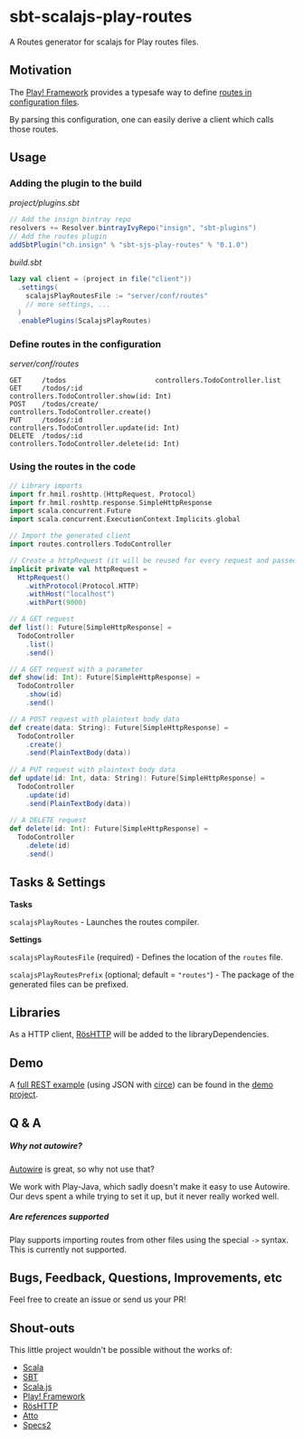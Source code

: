 # sbt-scalajs-play-routes

A Routes generator for scalajs for Play routes files.

## Motivation

The [Play! Framework](https://playframework.com/) provides a typesafe way to define
[routes in configuration files](https://www.playframework.com/documentation/2.5.x/JavaRouting).

By parsing this configuration, one can easily derive a client which calls those routes.

## Usage

### Adding the plugin to the build

*project/plugins.sbt*

```scala
// Add the insign bintray repo
resolvers += Resolver.bintrayIvyRepo("insign", "sbt-plugins")
// Add the routes plugin
addSbtPlugin("ch.insign" % "sbt-sjs-play-routes" % "0.1.0")
```

*build.sbt*

```scala
lazy val client = (project in file("client"))
  .settings(
    scalajsPlayRoutesFile := "server/conf/routes"
    // more settings, ...
  )
  .enablePlugins(ScalajsPlayRoutes)
```

### Define routes in the configuration

*server/conf/routes*

```text
GET     /todos                      controllers.TodoController.list
GET     /todos/:id                  controllers.TodoController.show(id: Int)
POST    /todos/create/              controllers.TodoController.create()
PUT     /todos/:id                  controllers.TodoController.update(id: Int)
DELETE  /todos/:id                  controllers.TodoController.delete(id: Int)
```

### Using the routes in the code

```scala
// Library imports
import fr.hmil.roshttp.{HttpRequest, Protocol}
import fr.hmil.roshttp.response.SimpleHttpResponse
import scala.concurrent.Future
import scala.concurrent.ExecutionContext.Implicits.global

// Import the generated client
import routes.controllers.TodoController

// Create a httpRequest (it will be reused for every request and passed implicitly)
implicit private val httpRequest =
  HttpRequest()
    .withProtocol(Protocol.HTTP)
    .withHost("localhost")
    .withPort(9000)

// A GET request
def list(): Future[SimpleHttpResponse] =
  TodoController
    .list()
    .send()

// A GET request with a parameter
def show(id: Int): Future[SimpleHttpResponse] =
  TodoController
    .show(id)
    .send()

// A POST request with plaintext body data
def create(data: String): Future[SimpleHttpResponse] =
  TodoController
    .create()
    .send(PlainTextBody(data))
    
// A PUT request with plaintext body data
def update(id: Int, data: String): Future[SimpleHttpResponse] =
  TodoController
    .update(id)
    .send(PlainTextBody(data))
    
// A DELETE request
def delete(id: Int): Future[SimpleHttpResponse] =
  TodoController
    .delete(id)
    .send()
```

## Tasks & Settings

**Tasks**

`scalajsPlayRoutes` - Launches the routes compiler.

**Settings**

`scalajsPlayRoutesFile` (required) - Defines the location of the `routes` file.

`scalajsPlayRoutesPrefix` (optional; default = `"routes"`) - The package of the generated files can be prefixed.


## Libraries

As a HTTP client, [RösHTTP](https://github.com/hmil/RosHTTP) will be added to the libraryDependencies.

## Demo

A [full REST example](https://github.com/insigngmbh/sjs-play-routes-demo/blob/master/client/src/main/scala/ch/insign/client/TodoClient.scala)
(using JSON with [circe](https://circe.github.io/circe/)) can be found in the
[demo project](https://github.com/insigngmbh/sjs-play-routes-demo).

## Q & A

##### Why not autowire?

[Autowire](https://github.com/lihaoyi/autowire) is great, so why not use that?

We work with Play-Java, which sadly doesn't make it easy to use Autowire.
Our devs spent a while trying to set it up, but it never really worked well.

##### Are references supported

Play supports importing routes from other files using the special `->` syntax.
This is currently not supported.

## Bugs, Feedback, Questions, Improvements, etc

Feel free to create an issue or send us your PR!

## Shout-outs

This little project wouldn't be possible without the works of:
- [Scala](http://scala-lang.org/)
- [SBT](http://www.scala-sbt.org)
- [Scala.js](http://www.scala-js.org/)
- [Play! Framework](https://playframework.com/)
- [RösHTTP](https://github.com/hmil/RosHTTP)
- [Atto](https://github.com/tpolecat/atto)
- [Specs2](https://etorreborre.github.io/specs2/)
